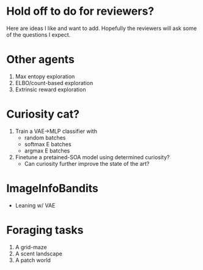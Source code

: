 # Hold off to do for reviewers?
Here are ideas I like and want to add. Hopefully the reviewers will ask some of the questions I expect.

# Other agents
1. Max entopy exploration
2. ELBO/count-based exploration
3. Extrinsic reward exploration 

# Curiosity cat?
1. Train a VAE->MLP classifier with 
    - random batches
    - softmax E batches
    - argmax E batches
2. Finetune a pretained-SOA model using determined curiosity? 
    - Can curiosity further improve the state of the art?

# ImageInfoBandits
- Leaning w/ VAE

# Foraging tasks
1. A grid-maze
2. A scent landscape
3. A patch world
